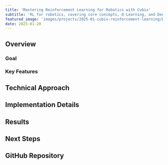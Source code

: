 ```yaml
---
title: 'Mastering Reinforcement Learning for Robotics with Cubix'
subtitle: 'RL for robotics, covering core concepts, Q-Learning, and Deep Q-Learning'
featured_image: 'images/projects/2025-01-cubix-reinforcement-learning/DQL_Cubix_Test.gif'
date: 2025-01-20
---
```


## Overview

### Goal

### Key Features

## Technical Approach

## Implementation Details

## Results

## Next Steps

## GitHub Repository